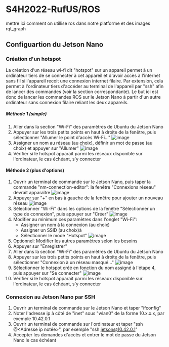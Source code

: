 # S4H2022-RufUS/ROS

mettre ici comment on utillise ros dans notre platforme et des images rqt_graph

## Configuartion du Jetson Nano
### Création d'un hotspot
La création d'un réseau wi-fi dit "hotspot" sur un appareil permet à un ordinateur tiers de se connecter à cet appareil et d'avoir accès à l'internet sans fil si l'appareil recoit une connexion internet filaire. Par extension, cela permet à l'ordinateur tiers d'accéder au terminal de l'appareil par "ssh" afin de lancer des commandes (voir la section correspondante). Le but ici est donc de lancer les commandes ROS sur le Jetson Nano à partir d'un autre ordinateur sans connexion filaire reliant les deux appareils.
##### Méthode 1 (simple)
1. Aller dans la section "Wi-Fi" des paramètres de Ubuntu du Jetson Nano
2. Appuyer sur les trois petits points en haut à droite de la fenêtre, puis sélectionner "Allumer le point d'accès Wi-Fi..."
![image](https://user-images.githubusercontent.com/72227100/158654582-d875c6a9-51ba-4a0b-b354-033e0b6df990.png)
3. Assigner un nom au réseau (au choix), définir un mot de passe (au choix) et appuyer sur "Allumer"
![image](https://user-images.githubusercontent.com/72227100/158654909-0f6306aa-b62a-47df-a4e2-0428e4f4a491.png)
4. Vérifier si le hotspot apparait parmi les réseaux disponible sur l'ordinateur, le cas échéant, s'y connecter

#### Méthode 2 (plus d'options)
1. Ouvrir un terminal de commande sur le Jetson Nano, puis taper la commande "nm-connection-editor": la fenêtre "Connexions réseau" devrait apparaître
![image](https://user-images.githubusercontent.com/72227100/158657653-87b1e54c-5243-4ddb-9c61-2f2e6a94f022.png)
2. Appuyer sur "+" en bas à gauche de la fenêtre pour ajouter un nouveau réseau
![image](https://user-images.githubusercontent.com/72227100/158657894-5df9a737-e0b3-4ca3-a02c-a2a28054d839.png)
3. Sélectionner "Wi-Fi" dans les options de la fenêtre "Sélectionner un type de connexion", puis appuyer sur "Créer"
![image](https://user-images.githubusercontent.com/72227100/158658068-a4d7c36f-70ac-4548-9407-dd8d8604e167.png)
4. Modifier au minimum ces paramètres dans l'onglet "Wi-Fi":
	*   Assigner un nom à la connexion (au choix)
	*  Assigner un SSID (au choix)à
	* Sélectionner le mode "Hotspot"
![image](https://user-images.githubusercontent.com/72227100/158658275-4d16baf1-97ac-4aad-9bb6-327275073e60.png)
5. Optionnel: Modifier les autres paramètres selon les besoins
6. Appuyer sur "Enregistrer"
7. Aller dans la section "Wi-Fi" des paramètres de Ubuntu du Jetson Nano
8. Appuyer sur les trois petits points en haut à droite de la fenêtre, puis sélectionner "Connexion à un réseau masqué..."
![image](https://user-images.githubusercontent.com/72227100/158658469-33a2f0fa-6f90-41c7-87d7-632286de9e85.png)
9. Sélectionner le hotspot créé en fonction du nom assigné à l'étape 4, puis appuyer sur "Se connecter"
![image](https://user-images.githubusercontent.com/72227100/158658654-0ac53ffa-0ce1-497c-b9ce-2fc50742b386.png)
10. Vérifier si le hotspot apparait parmi les réseaux disponible sur l'ordinateur, le cas échéant, s'y connecter

### Connexion au Jetson Nano par SSH
1. Ouvrir un terminal de commande sur le Jetson Nano et taper "ifconfig"
2. Noter l'adresse ip à côté de "inet" sous "wlan0" de la forme 10.x.x.x, par exemple 10.42.0.1
3. Ouvrir un terminal de commande sur l'ordinateur et taper "ssh <Nom du Jetson Nano>@<Adresse ip notée>", par exemple "ssh jetson@10.42.0.1"
4. Accepter les demandes d'accès et entrer le mot de passe du Jetson Nano le cas échéant
